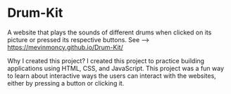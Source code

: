 # Drum-Kit
A website that plays the sounds of different drums when clicked on its picture or pressed its respective buttons. See --> https://mevinmoncy.github.io/Drum-Kit/

Why I created this project?
I created this project to practice building applications using HTML, CSS, and JavaScript. This project was a fun way to learn about interactive ways the users can interact with the websites, either by pressing a button or clicking it.
